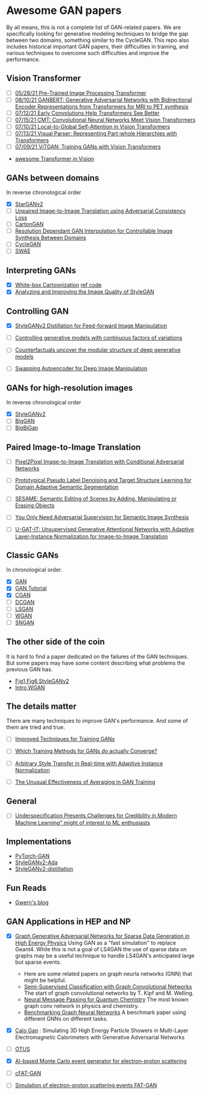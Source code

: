 # Awesome GAN papers

By all means, this is not a complete list of GAN-related papers.  We are
specifically looking for generative modeling techniques to bridge the gap
between two domains, something similar to the CycleGAN. This repo also includes
historical important GAN papers, their difficulties in training,
and various techniques to overcome such difficulties and improve the performance.

## Vision Transformer
- [ ] [05/28/21 Pre-Trained Image Processing Transformer](https://arxiv.org/abs/2012.00364)
- [ ] [08/10/21 GANBERT: Generative Adversarial Networks with Bidirectional Encoder Representations from Transformers for MRI to PET synthesis](https://arxiv.org/pdf/2008.04393.pdf)
- [ ] [07/12/21 Early Convolutions Help Transformers See Better](https://arxiv.org/abs/2106.14881)
- [ ] [07/15/21 CMT: Convolutional Neural Networks Meet Vision Transformers](https://arxiv.org/pdf/2107.06263.pdf)
- [ ] [07/10/21 Local-to-Global Self-Attention in Vision Transformers](https://arxiv.org/pdf/2107.04735.pdf)
- [ ] [07/13/21 Visual Parser: Representing Part-whole Hierarchies
with Transformers](https://arxiv.org/pdf/2107.05790.pdf)
- [ ] [07/09/21 ViTGAN: Training GANs with Vision Transformers](https://arxiv.org/pdf/2107.04589.pdf)
* [awesome Transformer in Vision](https://github.com/DirtyHarryLYL/Transformer-in-Vision)

## GANs between domains
In reverse chronological order

- [x] [StarGANv2](https://arxiv.org/abs/1912.01865)
- [ ] [Unpaired Image-to-Image Translation using Adversarial Consistency Loss](https://arxiv.org/pdf/2003.04858.pdf)
- [ ] [CartonGAN](https://openaccess.thecvf.com/content_cvpr_2018/papers/Chen_CartoonGAN_Generative_Adversarial_CVPR_2018_paper.pdf)
- [ ] [Resolution Dependant GAN Interpolation for Controllable Image Synthesis Between Domains](https://arxiv.org/abs/2010.05334v1)
- [ ] [CycleGAN](https://arxiv.org/abs/1703.10593)
- [ ] [SWAE](https://arxiv.org/abs/1804.01947)

## Interpreting GANs

- [x] [White-box Cartoonization](https://openaccess.thecvf.com/content_CVPR_2020/papers/Wang_Learning_to_Cartoonize_Using_White-Box_Cartoon_Representations_CVPR_2020_paper.pdf) [ref code](https://github.com/SystemErrorWang/White-box-Cartoonization)
- [x] [Analyzing and Improving the Image Quality of StyleGAN](https://arxiv.org/abs/1912.04958)

## Controlling GAN

- [x] [StyleGANv2 Distillation for Feed-forward Image Manipulation](https://arxiv.org/abs/2003.03581)
- [ ] [Controlling generative models with continuous factors of variations](https://openreview.net/forum?id=H1laeJrKDB)
- [ ] [Counterfactuals uncover the modular structure of deep generative models](https://openreview.net/forum?id=SJxDDpEKvH)
- [ ] [Swapping Autoencoder for Deep Image Manipulation](https://arxiv.org/abs/2007.00653v1)


## GANs for high-resolution images
In reverse chronological order

- [x] [StyleGANv2](https://arxiv.org/abs/1912.04958)
- [ ] [BigGAN](https://arxiv.org/pdf/1806.06778.pdf)
- [ ] [BigBiGan](https://arxiv.org/abs/1907.02544)

## Paired Image-to-Image Translation

- [ ] [Pixel2Pixel Image-to-Image Translation with Conditional Adversarial Networks](https://arxiv.org/abs/1611.07004)
- [ ] [Prototypical Pseudo Label Denoising and Target Structure Learning for Domain Adaptive Semantic Segmentation](https://arxiv.org/abs/2101.10979v2)
- [ ] [SESAME: Semantic Editing of Scenes by Adding, Manipulating or Erasing Objects](https://arxiv.org/abs/2004.04977v2)
- [ ] [You Only Need Adversarial Supervision for Semantic Image Synthesis](https://arxiv.org/abs/2012.04781v3)
- [ ] [U-GAT-IT: Unsupervised Generative Attentional Networks with Adaptive Layer-Instance Normalization for Image-to-Image Translation](https://arxiv.org/abs/1907.10830v4)


## Classic GANs
In chronological order.

- [x] [GAN](https://arxiv.org/pdf/1406.2661.pdf)
- [x] [GAN Tutorial](https://arxiv.org/pdf/1701.00160.pdf)
- [x] [CGAN](https://arxiv.org/abs/1411.1784)
- [ ] [DCGAN](https://arxiv.org/abs/1511.06434)
- [ ] [LSGAN](https://arxiv.org/abs/1611.04076)
- [ ] [WGAN](https://arxiv.org/abs/1701.07875)
- [ ] [SNGAN](https://arxiv.org/abs/1802.05957)

## The other side of the coin
It is hard to find a paper dedicated on the failures of the GAN techniques.  But
some papers may have some content describing what problems the previous GAN
has.

- [Fig1,Fig6,StyleGANv2](https://arxiv.org/abs/1912.04958)
- [Intro,WGAN](https://arxiv.org/abs/1701.07875)

## The details matter
There are many techniques to improve GAN's performance. And some of them are
tried and true.

- [ ] [Improved Techniques for Training GANs](https://arxiv.org/abs/1606.03498)
- [ ] [Which Training Methods for GANs do actually Converge?](https://arxiv.org/abs/1801.04406)
- [ ] [Arbitrary Style Transfer in Real-time with Adaptive Instance Normalization](https://arxiv.org/abs/1703.06868)
- [ ] [The Unusual Effectiveness of Averaging in GAN Training](https://arxiv.org/abs/1806.04498)


## General

- [ ] [Underspecification Presents Challenges for Credibility in Modern Machine Learning” might of interest to ML enthusiasts](https://arxiv.org/abs/2011.03395)

## Implementations

- [PyTorch-GAN](https://github.com/eriklindernoren/PyTorch-GAN)
- [StyleGANv2-Ada](https://github.com/NVlabs/stylegan2-ada-pytorch)
- [StyleGANv2-distillation](https://github.com/EvgenyKashin/stylegan2-distillation)


## Fun Reads

- [Gwern's blog](gwern.net/)

## GAN Applications in HEP and NP

- [x] [Graph Generative Adversarial Networks for Sparse Data Generation in High Energy Physics](https://arxiv.org/abs/2012.00173) Using GAN as a "fast simulation" to replace Geant4.  While this is not a goal of LS4GAN the use of sparse data on graphs may be a useful technique to handle LS4GAN's anticipated large but sparse events.
    - Here are some related papers on graph neurla networks (GNN) that might be helpful.
    - [Semi-Supervised Classification with Graph Convolutional Networks](https://arxiv.org/abs/1609.02907) The start of graph convolutional networks by T. Kipf and M. Welling.
    - [Neural Message Passing for Quantum Chemistry](https://arxiv.org/abs/1704.01212) The most known graph conv network in physics and chemistry.
    - [Benchmarking Graph Neural Networks](https://arxiv.org/abs/2003.00982) A benchmark paper using different GNNs on different tasks.

- [x] [Calo Gan](https://arxiv.org/abs/1712.10321) :  Simulating 3D High Energy Particle Showers in Multi-Layer Electromagnetic Calorimeters with Generative Adversarial Networks
- [ ] [OTUS](https://arxiv.org/abs/2101.08944)
- [x] [AI-based Monte Carlo event generator for electron-proton scattering](https://arxiv.org/abs/2008.03151)
- [ ] [cFAT-GAN](https://ieeexplore.ieee.org/document/9356177)
- [ ] [Simulation of electron-proton scattering events FAT-GAN](https://arxiv.org/abs/2001.11103)
